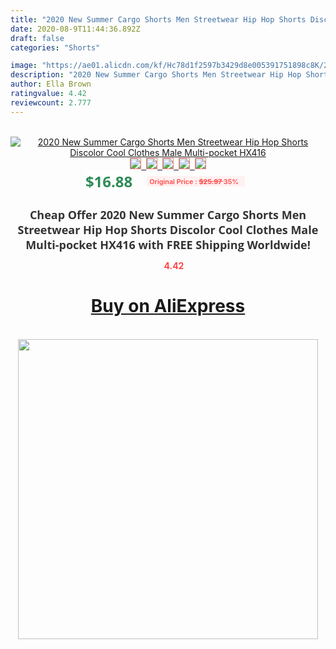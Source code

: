 ```yaml
---
title: "2020 New Summer Cargo Shorts Men Streetwear Hip Hop Shorts Discolor Cool Clothes Male Multi-pocket HX416"
date: 2020-08-9T11:44:36.892Z
draft: false
categories: "Shorts"

image: "https://ae01.alicdn.com/kf/Hc78d1f2597b3429d8e005391751898c8K/2020-New-Summer-Cargo-Shorts-Men-Streetwear-Hip-Hop-Shorts-Discolor-Cool-Clothes-Male-Multi-pocket.jpg"
description: "2020 New Summer Cargo Shorts Men Streetwear Hip Hop Shorts Discolor Cool Clothes Male Multi-pocket HX416"
author: Ella Brown
ratingvalue: 4.42
reviewcount: 2.777
---
```

<br>
<div style="text-align: center;">
<a href="https://s.click.aliexpress.com/e/_AEXNYD" target="_blank" rel="nofollow noopener noreferrer"><img alt="2020 New Summer Cargo Shorts Men Streetwear Hip Hop Shorts Discolor Cool Clothes Male Multi-pocket HX416" class="magnifier-image" src="https://ae01.alicdn.com/kf/Hc78d1f2597b3429d8e005391751898c8K/2020-New-Summer-Cargo-Shorts-Men-Streetwear-Hip-Hop-Shorts-Discolor-Cool-Clothes-Male-Multi-pocket.jpg_640x640.jpg">
<br>
<img style="border:1px solid salmon" src="https://ae01.alicdn.com/kf/Hc78d1f2597b3429d8e005391751898c8K/2020-New-Summer-Cargo-Shorts-Men-Streetwear-Hip-Hop-Shorts-Discolor-Cool-Clothes-Male-Multi-pocket.jpg_120x120.jpg">&nbsp;&nbsp;<img style="border:1px solid salmon" src="https://ae01.alicdn.com/kf/Hf03b5120f5db421db01ff5a3655e6906e/2020-New-Summer-Cargo-Shorts-Men-Streetwear-Hip-Hop-Shorts-Discolor-Cool-Clothes-Male-Multi-pocket.jpg_120x120.jpg">&nbsp;&nbsp;<img style="border:1px solid salmon" src="https://ae01.alicdn.com/kf/H15125505823548388d3064e33a555de1t/2020-New-Summer-Cargo-Shorts-Men-Streetwear-Hip-Hop-Shorts-Discolor-Cool-Clothes-Male-Multi-pocket.jpg_120x120.jpg">&nbsp;&nbsp;<img style="border:1px solid salmon" src="https://ae01.alicdn.com/kf/Hd93bb1c6eb57472b8d8a7bc27f62fec1p/2020-New-Summer-Cargo-Shorts-Men-Streetwear-Hip-Hop-Shorts-Discolor-Cool-Clothes-Male-Multi-pocket.jpg_120x120.jpg">&nbsp;&nbsp;<img style="border:1px solid salmon" src="https://ae01.alicdn.com/kf/H213b69cddee24088a7732652429b493fT/2020-New-Summer-Cargo-Shorts-Men-Streetwear-Hip-Hop-Shorts-Discolor-Cool-Clothes-Male-Multi-pocket.jpg_120x120.jpg"></a></div><br0>
<div style="text-align: center;"><span style="background-color: white; border: 0px; box-sizing: border-box; color: seagreen; display: inline-block; font-family: &quot;open sans&quot; , &quot;arial&quot; , &quot;helvetica&quot; , sans-serif , &quot;heiti&quot;; font-size: 24px; font-stretch: inherit; font-weight: 700; line-height: inherit; margin: 0px 10px 0px 0px; padding: 0px; vertical-align: middle;">$16.88 </span>
<span style="background: rgb(255 , 241 , 241); border-radius: 3px; border: 0px; box-sizing: border-box; color: #ff4747; display: inline-block; font-family: inherit; font-size: 12px; font-stretch: inherit; font-style: inherit; font-variant: inherit; font-weight: 600; line-height: inherit; margin: 0px; padding: 2px 5px; transform: scale(0.9); vertical-align: middle;">Original Price : <b style="text-decoration: line-through;">$25.97 </b> 35%&nbsp;&nbsp;</span></div>
<h1 style="color: #333333; display: inline-block; font-family: &quot;open sans&quot; , &quot;arial&quot; , &quot;helvetica&quot; , sans-serif , &quot;heiti&quot;; font-size: 18px; font-stretch: inherit; font-weight: 700; text-align: center;">Cheap Offer 2020 New Summer Cargo Shorts Men Streetwear Hip Hop Shorts Discolor Cool Clothes Male Multi-pocket HX416 with FREE Shipping Worldwide!</h1>
<div style="color: #ff4747; text-align: center;">
<img src="https://4.bp.blogspot.com/-M0ZcTcb-5uY/XleCXlxnR4I/AAAAAAAAAEc/OrjgMkXV1oMQFaCRZj5HQwOCBcu3w1FegCPcBGAYYCw/s1600/star.png" style="height: 15px;">&nbsp;<b>4.42</b></div>
<div class="button_cont" align="center"><a class="buynow_a" href="https://s.click.aliexpress.com/e/_AEXNYD" target="_blank" rel="nofollow noopener noreferrer"><H1>Buy on AliExpress</H1></a></div><br>
<div class="separator" style="clear: both; text-align: center;">
<img src="https://lh3.googleusercontent.com/-pTy5HemUv9M/XlePHvY0dAI/AAAAAAAAAE4/0nX5iRUoIWY8eMW9Dpxeirr157OZliDIgCLcBGAsYHQ/s1600/badge.gif" width="480">
</div>
